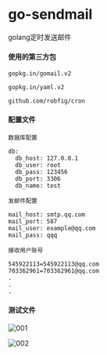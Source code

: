 # go-sendmail
golang定时发送邮件

#### 使用的第三方包

`gopkg.in/gomail.v2`

`gopkg.in/yaml.v2`

`github.com/robfig/cron`

#### 配置文件

`数据库配置`

```
db:
  db_host: 127.0.0.1
  db_user: root
  db_pass: 123456
  db_port: 3306
  db_name: test
```

`发邮件配置`

```
mail_host: smtp.qq.com
mail_port: 587
mail_user: example@qq.com
mail_pass: qqq
```

`接收用户账号`

```
545922113=545922113@qq.com
703362961=703362961@qq.com
.
.
.

```

#### 测试文件

![001](https://raw.githubusercontent.com/hanquanding/go-sendmail/master/img/001.jpg)


![002](https://raw.githubusercontent.com/hanquanding/go-sendmail/master/img/002.jpg)
